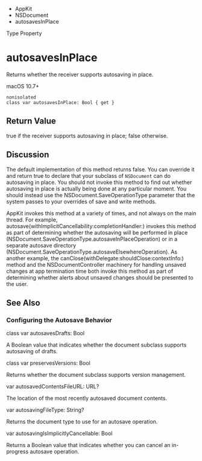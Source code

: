 

- AppKit
- NSDocument
-  autosavesInPlace 

Type Property

# autosavesInPlace

Returns whether the receiver supports autosaving in place.

macOS 10.7+

``` source
nonisolated
class var autosavesInPlace: Bool { get }
```

## Return Value

true if the receiver supports autosaving in place; false otherwise.

## Discussion

The default implementation of this method returns false. You can override it and return true to declare that your subclass of `NSDocument` can do autosaving in place. You should not invoke this method to find out whether autosaving in place is actually being done at any particular moment. You should instead use the NSDocument.SaveOperationType parameter that the system passes to your overrides of save and write methods.

AppKit invokes this method at a variety of times, and not always on the main thread. For example, autosave(withImplicitCancellability:completionHandler:) invokes this method as part of determining whether the autosaving will be performed in place (NSDocument.SaveOperationType.autosaveInPlaceOperation) or in a separate autosave directory (NSDocument.SaveOperationType.autosaveElsewhereOperation). As another example, the canClose(withDelegate:shouldClose:contextInfo:) method and the NSDocumentController machinery for handling unsaved changes at app termination time both invoke this method as part of determining whether alerts about unsaved changes should be presented to the user.

## See Also

### Configuring the Autosave Behavior

class var autosavesDrafts: Bool

A Boolean value that indicates whether the document subclass supports autosaving of drafts.

class var preservesVersions: Bool

Returns whether the document subclass supports version management.

var autosavedContentsFileURL: URL?

The location of the most recently autosaved document contents.

var autosavingFileType: String?

Returns the document type to use for an autosave operation.

var autosavingIsImplicitlyCancellable: Bool

Returns a Boolean value that indicates whether you can cancel an in-progress autosave operation.

